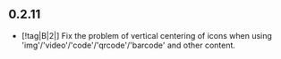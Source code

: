 ## 0.2.11

- [!tag|B|2|] Fix the problem of vertical centering of icons when using 'img'/'video'/'code'/'qrcode'/'barcode' and other content.
